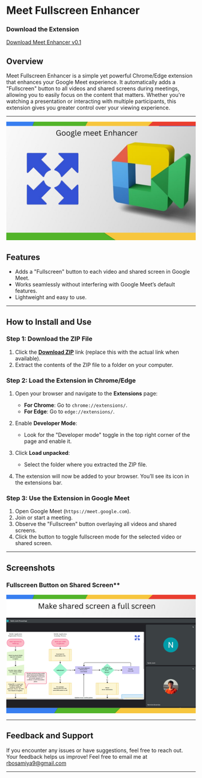 # **Meet Fullscreen Enhancer**

### Download the Extension
[Download Meet Enhancer v0.1](https://raw.githubusercontent.com/RBOSAMIYA9/google-meet-enhancer/main/google-meet-enhancer-v0.1.zip)


## **Overview**  
Meet Fullscreen Enhancer is a simple yet powerful Chrome/Edge extension that enhances your Google Meet experience. It automatically adds a "Fullscreen" button to all videos and shared screens during meetings, allowing you to easily focus on the content that matters. Whether you're watching a presentation or interacting with multiple participants, this extension gives you greater control over your viewing experience.

---
![google-meet-enhancer](screenshots/1.png)


## **Features**  
- Adds a "Fullscreen" button to each video and shared screen in Google Meet.  
- Works seamlessly without interfering with Google Meet’s default features.  
- Lightweight and easy to use.

---

## **How to Install and Use**

### **Step 1: Download the ZIP File**  
1. Click the **[Download ZIP](https://raw.githubusercontent.com/RBOSAMIYA9/google-meet-enhancer/main/google-meet-enhancer-v0.1.zip)** link (replace this with the actual link when available).  
2. Extract the contents of the ZIP file to a folder on your computer.

### **Step 2: Load the Extension in Chrome/Edge**  
1. Open your browser and navigate to the **Extensions** page:  
   - **For Chrome**: Go to `chrome://extensions/`.  
   - **For Edge**: Go to `edge://extensions/`.  

2. Enable **Developer Mode**:  
   - Look for the "Developer mode" toggle in the top right corner of the page and enable it.  

3. Click **Load unpacked**:  
   - Select the folder where you extracted the ZIP file.  

4. The extension will now be added to your browser. You’ll see its icon in the extensions bar.

### **Step 3: Use the Extension in Google Meet**  
1. Open Google Meet (`https://meet.google.com`).  
2. Join or start a meeting.  
3. Observe the "Fullscreen" button overlaying all videos and shared screens.  
4. Click the button to toggle fullscreen mode for the selected video or shared screen.

---

## **Screenshots**  
###  Fullscreen Button on Shared Screen**  
![google-meet-enhancer](screenshots/2.png)
 

---

## **Feedback and Support**  
If you encounter any issues or have suggestions, feel free to reach out. Your feedback helps us improve!
Feel free to email me at rbosamiya9@gmail.com

---